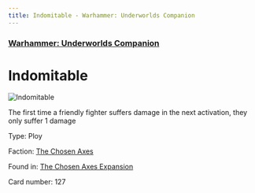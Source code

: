 ```yaml
---
title: Indomitable - Warhammer: Underworlds Companion
---
```


### [Warhammer: Underworlds Companion](https://guidokessels.github.io/wh-underworlds)

  

# Indomitable

![Indomitable](https://warhammerunderworlds.com/wp-content/uploads/sites/6/2018/02/127_ENG.png)

The first time a friendly fighter suffers damage in the next activation, they only suffer 1 damage

Type: Ploy

Faction: [The Chosen Axes](https://guidokessels.github.io/wh-underworlds/factions/the-chosen-axes)

Found in: [The Chosen Axes Expansion](https://guidokessels.github.io/wh-underworlds/locations/the-chosen-axes-expansion)

Card number: 127
